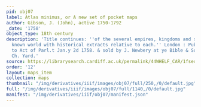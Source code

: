 ```yaml
---
pid: obj07
label: Atlas minimus, or A new set of pocket maps
author: Gibson, J. (John), active 1750-1792
_date: '1758'
object_type: 18th century
description: 'Title continues: ''of the several empires, kingdoms and states of the
  known world with historical extracts relative to each.'' London : Publish''d accor.g
  to Act of Parl.t Jan.y 2d 1758. & sold by J. Newbery at ye Bible & Sun in St. Paul''s
  Ch. Yard.'
source: https://librarysearch.cardiff.ac.uk/permalink/44WHELF_CAR/1fseqj3/alma9910615523402420
order: '12'
layout: maps_item
collection: maps
thumbnail: "/img/derivatives/iiif/images/obj07/full/250,/0/default.jpg"
full: "/img/derivatives/iiif/images/obj07/full/1140,/0/default.jpg"
manifest: "/img/derivatives/iiif/obj07/manifest.json"
---
```

